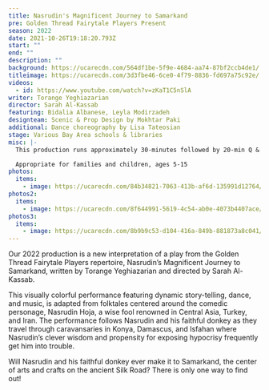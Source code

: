 ```yaml
---
title: Nasrudin's Magnificent Journey to Samarkand
pre: Golden Thread Fairytale Players Present
season: 2022
date: 2021-10-26T19:18:20.793Z
start: ""
end: ""
description: ""
background: https://ucarecdn.com/564df1be-5f9e-4684-aa74-87bf2ccb4de1/
titleimage: https://ucarecdn.com/3d3fbe46-6ce0-4f79-8836-fd697a75c92e/
videos:
  - id: https://www.youtube.com/watch?v=zKaT1C5nSlA
writer: Torange Yeghiazarian
director: Sarah Al-Kassab
featuring: Bidalia Albanese, Leyla Modirzadeh
designteam: Scenic & Prop Design by Mokhtar Paki
additional: Dance choreography by Lisa Tateosian
stage: Various Bay Area schools & libraries
misc: |-
  This production runs approximately 30-minutes followed by 20-min Q & A session

  Appropriate for families and children, ages 5-15
photos:
  items:
    - image: https://ucarecdn.com/84b34821-7063-413b-af6d-135991d12764/
photos2:
  items:
    - image: https://ucarecdn.com/8f644991-5619-4c54-ab0e-4073b4407ace/
photos3:
  items:
    - image: https://ucarecdn.com/8b9b9c53-d104-416a-849b-881873a8c041/
---
```

Our 2022 production is a new interpretation of a play from the Golden Thread Fairytale Players repertoire, Nasrudin’s Magnificent Journey to Samarkand, written by Torange Yeghiazarian and directed by Sarah Al-Kassab.

This visually colorful performance featuring dynamic story-telling, dance, and music, is adapted from folktales centered around the comedic personage, Nasrudin Hoja, a wise fool renowned in Central Asia, Turkey, and Iran. The performance follows Nasrudin and his faithful donkey as they travel through caravansaries in Konya, Damascus, and Isfahan where Nasrudin’s clever wisdom and propensity for exposing hypocrisy frequently get him into trouble.

Will Nasrudin and his faithful donkey ever make it to Samarkand, the center of arts and crafts on the ancient Silk Road? There is only one way to find out!